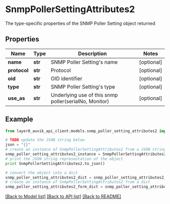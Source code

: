 # SnmpPollerSettingAttributes2

The type-specific properties of the SNMP Poller Setting object returned

## Properties
Name | Type | Description | Notes
------------ | ------------- | ------------- | -------------
**name** | **str** | SNMP Poller Setting&#39;s name | [optional] 
**protocol** | **str** | Protocol | [optional] 
**oid** | **str** | OID identifier | [optional] 
**type** | **str** | SNMP Poller Setting&#39;s type | [optional] 
**use_as** | **str** | Underlying use of this snmp poller(serialNo, Monitor) | [optional] 

## Example

```python
from layer8_auvik_api_client.models.snmp_poller_setting_attributes2 import SnmpPollerSettingAttributes2

# TODO update the JSON string below
json = "{}"
# create an instance of SnmpPollerSettingAttributes2 from a JSON string
snmp_poller_setting_attributes2_instance = SnmpPollerSettingAttributes2.from_json(json)
# print the JSON string representation of the object
print SnmpPollerSettingAttributes2.to_json()

# convert the object into a dict
snmp_poller_setting_attributes2_dict = snmp_poller_setting_attributes2_instance.to_dict()
# create an instance of SnmpPollerSettingAttributes2 from a dict
snmp_poller_setting_attributes2_form_dict = snmp_poller_setting_attributes2.from_dict(snmp_poller_setting_attributes2_dict)
```
[[Back to Model list]](../README.md#documentation-for-models) [[Back to API list]](../README.md#documentation-for-api-endpoints) [[Back to README]](../README.md)


